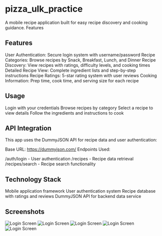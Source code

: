 # pizza_ulk_practice

A mobile recipe application built for easy recipe discovery and cooking guidance.
Features

## Features

User Authentication: Secure login system with username/password
Recipe Categories: Browse recipes by Snack, Breakfast, Lunch, and Dinner
Recipe Discovery: View recipes with ratings, difficulty levels, and cooking times
Detailed Recipe View: Complete ingredient lists and step-by-step instructions
Recipe Ratings: 5-star rating system with user reviews
Cooking Information: Prep time, cook time, and serving size for each recipe

## Usage

Login with your credentials
Browse recipes by category
Select a recipe to view details
Follow the ingredients and instructions to cook

## API Integration

This app uses the DummyJSON API for recipe data and user authentication:

Base URL: https://dummyjson.com/
Endpoints Used:

/auth/login - User authentication
/recipes - Recipe data retrieval
/recipes/search - Recipe search functionality

## Technology Stack

Mobile application framework
User authentication system
Recipe database with ratings and reviews
DummyJSON API for backend data service

## Screenshots

![Login Screen](screenshots/login.png)
![Login Screen](screenshots/Home.png)
![Login Screen](screenshots/Category--Snack.png)
![Login Screen](screenshots/Recipe_Page.png)
![Login Screen](screenshots/Recipe_PageII.png)
